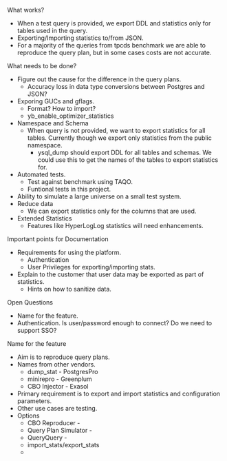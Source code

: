 What works?
* When a test query is provided, we export DDL and statistics only for tables used in the query.
* Exporting/Importing statistics to/from JSON.
* For a majority of the queries from tpcds benchmark we are able to reproduce the query plan, but in some cases costs are not accurate.

What needs to be done?
* Figure out the cause for the difference in the query plans.
  * Accuracy loss in data type conversions between Postgres and JSON?
* Exporing GUCs and gflags.
  * Format? How to import?
  * yb_enable_optimizer_statistics
* Namespace and Schema
  * When query is not provided, we want to export statistics for all tables. Currently though we export only statistics from the public namespace.
    * ysql_dump should export DDL for all tables and schemas. We could use this to get the names of the tables to export statistics for.
* Automated tests.
  * Test against benchmark using TAQO.
  * Funtional tests in this project.
* Ability to simulate a large universe on a small test system.
* Reduce data
  * We can export statistics only for the columns that are used.
* Extended Statistics
  * Features like HyperLogLog statistics will need enhancements.

Important points for Documentation
* Requirements for using the platform. 
  * Authentication
  * User Privileges for exporting/importing stats.
* Explain to the customer that user data may be exported as part of statistics.
  * Hints on how to sanitize data.

Open Questions
* Name for the feature.
* Authentication. Is user/password enough to connect? Do we need to support SSO?

Name for the feature

* Aim is to reproduce query plans.
* Names from other vendors.
  * dump_stat - PostgresPro
  * minirepro - Greenplum
  * CBO Injector - Exasol
* Primary requirement is to export and import statistics and configuration parameters.
* Other use cases are testing.
* Options
  * CBO Reproducer -
  * Query Plan Simulator - 
  * QueryQuery - 
  * import_stats/export_stats
  * 


